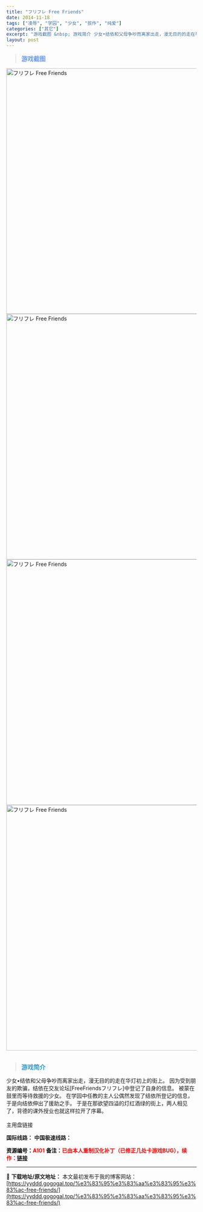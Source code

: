 ```yaml
---
title: "フリフレ Free Friends"
date: 2014-11-18
tags: ["凌辱", "学园", "少女", "拔作", "纯爱"]
categories: ["其它"]
excerpt: "游戏截图 &nbsp; 游戏简介 少女•结依和父母争吵而离家出走，漫无目的的走在华灯初上的街上。 因为受到朋友的欺骗，结依在交友论坛[FreeFriendsフリフレ]中登记了自身的信息。 被蒙在鼓里而等待救援的少女。 在学园中任教的主人公偶然发现了结依所登记的信息，于是向结依伸出了援助之手。 于是在&hellip;"
layout: post
---
```


<blockquote><b><span style="font-size: 12pt; color: #6699ff;">游戏截图</span></b></blockquote>
<div><img title="点击放大" src="https://yyddd.gogogal.top/wp-content/uploads/2025/04/20250411_67f8b7a797315.webp" alt="フリフレ Free Friends" width="650" /></div>
<div><img title="点击放大" src="https://yyddd.gogogal.top/wp-content/uploads/2025/04/20250411_67f8b7a92ea3a.webp" alt="フリフレ Free Friends" width="650" /></div>
<div><img title="点击放大" src="https://yyddd.gogogal.top/wp-content/uploads/2025/04/20250411_67f8b7aa783a5.webp" alt="フリフレ Free Friends" width="650" /></div>
<div><img title="点击放大" src="https://yyddd.gogogal.top/wp-content/uploads/2025/04/20250411_67f8b7abcdbba.webp" alt="フリフレ Free Friends" width="650" /></div>
&nbsp;
<blockquote><b><span style="font-size: 12pt; color: #3399cc;">游戏简介</span></b></blockquote>
<div>少女•结依和父母争吵而离家出走，漫无目的的走在华灯初上的街上。
因为受到朋友的欺骗，结依在交友论坛[FreeFriendsフリフレ]中登记了自身的信息。
被蒙在鼓里而等待救援的少女。
在学园中任教的主人公偶然发现了结依所登记的信息，于是向结依伸出了援助之手。
于是在那欲望四溢的灯红酒绿的街上，两人相见了，背德的课外授业也就这样拉开了序幕。</div>
&nbsp;
<div class="panel panel-primary">
<div class="panel-heading">主用盘链接</div>
<div class="panel-body">

<b>国际线路：</b>
<b>中国极速线路：</b>



</div>
<div class="panel-footer"><span style="color: #ff0000;"><b><span style="color: #000000;">资源编号：</span>A101</b></span>
<span style="color: #ff0000;"><b><span style="color: #000000;">备注：</span>已由本人重制汉化补丁（已修正几处卡游戏BUG），续作：<a href="https://yyddd.gogogal.top/%e3%83%95%e3%83%aa%e3%83%95%e3%83%ac%ef%bc%92free-friends2/" target="_blank" rel="noopener">链接</a></b></span></div>
</div>

---
📖 **下载地址/原文地址：** 本文最初发布于我的博客网站：[https://yyddd.gogogal.top/%e3%83%95%e3%83%aa%e3%83%95%e3%83%ac-free-friends/](https://yyddd.gogogal.top/%e3%83%95%e3%83%aa%e3%83%95%e3%83%ac-free-friends/)
